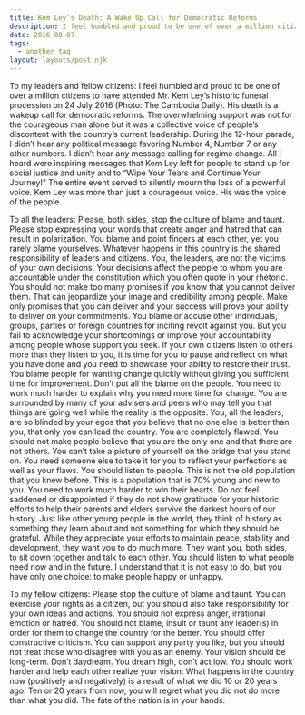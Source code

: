```yaml
---
title: Kem Ley’s Death: A Wake Up Call for Democratic Reforms
description: I feel humbled and proud to be one of over a million citizens to have attended Mr. Kem Ley’s historic funeral procession
date: 2016-08-07
tags:
  - another tag
layout: layouts/post.njk
---
```



To my leaders and fellow citizens: I feel humbled and proud to be one of over a million citizens to have attended Mr. Kem Ley’s historic funeral procession on 24 July 2016 (Photo: The Cambodia Daily). His death is a wakeup call for democratic reforms. The overwhelming support was not for the courageous man alone but it was a collective voice of people’s discontent with the country’s current leadership. During the 12-hour parade, I didn’t hear any political message favoring Number 4, Number 7 or any other numbers. I didn’t hear any message calling for regime change. All I heard were inspiring messages that Kem Ley left for people to stand up for social justice and unity and to “Wipe Your Tears and Continue Your Journey!” The entire event served to silently mourn the loss of a powerful voice. Kem Ley was more than just a courageous voice. His was the voice of the people.

To all the leaders: Please, both sides, stop the culture of blame and taunt. Please stop expressing your words that create anger and hatred that can result in polarization. You blame and point fingers at each other, yet you rarely blame yourselves. Whatever happens in this country is the shared responsibility of leaders and citizens. You, the leaders, are not the victims of your own decisions. Your decisions affect the people to whom you are accountable under the constitution which you often quote in your rhetoric. You should not make too many promises if you know that you cannot deliver them. That can jeopardize your image and credibility among people. Make only promises that you can deliver and your success will prove your ability to deliver on your commitments. You blame or accuse other individuals, groups, parties or foreign countries for inciting revolt against you. But you fail to acknowledge your shortcomings or improve your accountability among people whose support you seek. If your own citizens listen to others more than they listen to you, it is time for you to pause and reflect on what you have done and you need to showcase your ability to restore their trust. You blame people for wanting change quickly without giving you sufficient time for improvement. Don’t put all the blame on the people. You need to work much harder to explain why you need more time for change. You are surrounded by many of your advisers and peers who may tell you that things are going well while the reality is the opposite. You, all the leaders, are so blinded by your egos that you believe that no one else is better than you, that only you can lead the country. You are completely flawed. You should not make people believe that you are the only one and that there are not others. You can’t take a picture of yourself on the bridge that you stand on. You need someone else to take it for you to reflect your perfections as well as your flaws. You should listen to people. This is not the old population that you knew before. This is a population that is 70% young and new to you. You need to work much harder to win their hearts. Do not feel saddened or disappointed if they do not show gratitude for your historic efforts to help their parents and elders survive the darkest hours of our history. Just like other young people in the world, they think of history as something they learn about and not something for which they should be grateful. While they appreciate your efforts to maintain peace, stability and development, they want you to do much more. They want you, both sides, to sit down together and talk to each other. You should listen to what people need now and in the future. I understand that it is not easy to do, but you have only one choice: to make people happy or unhappy.

To my fellow citizens: Please stop the culture of blame and taunt. You can exercise your rights as a citizen, but you should also take responsibility for your own ideas and actions. You should not express anger, irrational emotion or hatred. You should not blame, insult or taunt any leader(s) in order for them to change the country for the better. You should offer constructive criticism. You can support any party you like, but you should not treat those who disagree with you as an enemy. Your vision should be long-term. Don’t daydream. You dream high, don’t act low. You should work harder and help each other realize your vision. What happens in the country now (positively and negatively) is a result of what we did 10 or 20 years ago. Ten or 20 years from now, you will regret what you did not do more than what you did. The fate of the nation is in your hands.

